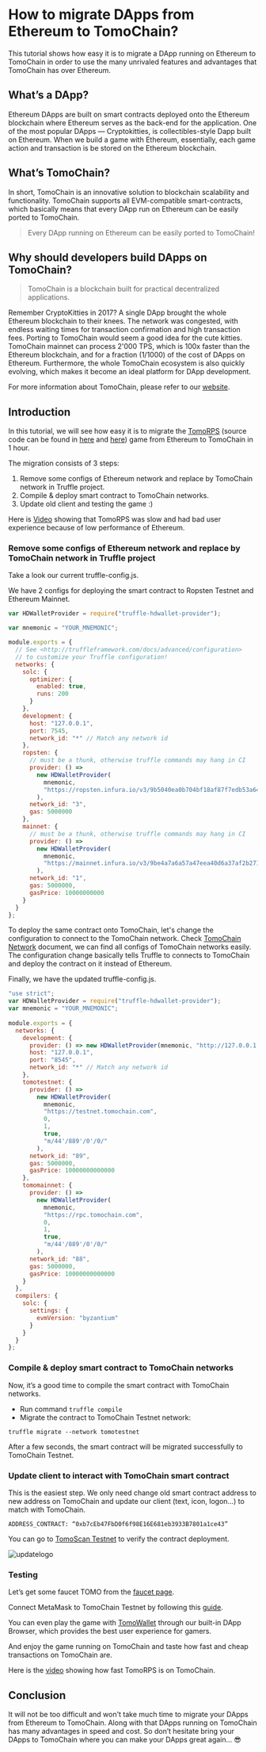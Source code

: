 # How to migrate DApps from Ethereum to TomoChain?

This tutorial shows how easy it is to migrate a DApp running on Ethereum to TomoChain in order to use the many unrivaled features and advantages that TomoChain has over Ethereum.


## What’s a DApp?

Ethereum DApps are built on smart contracts deployed onto the Ethereum blockchain where Ethereum serves as the back-end for the application. One of the most popular DApps — Cryptokitties, is collectibles-style Dapp built on Ethereum. When we build a game with Ethereum, essentially, each game action and transaction is be stored on the Ethereum blockchain.


## What’s TomoChain?
In short, TomoChain is an innovative solution to blockchain scalability and functionality. TomoChain supports all EVM-compatible smart-contracts, which basically means that every DApp run on Ethereum can be easily ported to TomoChain.

> Every DApp running on Ethereum can be easily ported to TomoChain!

## Why should developers build DApps on TomoChain?

> TomoChain is a blockchain built for practical decentralized applications.

Remember CryptoKitties in 2017? A single DApp brought the whole Ethereum blockchain to their knees. 
The network was congested, with endless waiting times for transaction confirmation and high transaction fees. 
Porting to TomoChain would seem a good idea for the cute kitties.
TomoChain mainnet can process 2'000 TPS, which is 100x faster than the Ethereum blockchain, and for a fraction (1/1000) of the cost of DApps on Ethereum. 
Furthermore, the whole TomoChain ecosystem is also quickly evolving, which makes it become an ideal platform for DApp development. 

For more information about TomoChain, please refer to our [website](tomochain.com).

## Introduction

In this tutorial, we will see how easy it is to migrate the [TomoRPS](https://tomorps.online/) (source code can be found in [here](https://github.com/frogdevvn/tomorps-smartcontract) and [here](https://github.com/frogdevvn/tomorps-backend)) game from Ethereum to TomoChain in 1 hour.

The migration consists of 3 steps:

1. Remove some configs of Ethereum network and replace by TomoChain network in Truffle project.
2. Compile & deploy smart contract to TomoChain networks.
3. Update old client and testing the game :)

Here is [Video](https://vimeo.com/348170191) showing that TomoRPS was slow and had bad user experience because of low performance of Ethereum.

### Remove some configs of Ethereum network and replace by TomoChain network in Truffle project

Take a look our current truffle-config.js. 

We have 2 configs for deploying the smart contract to Ropsten Testnet and Ethereum Mainnet.

```javascript
var HDWalletProvider = require("truffle-hdwallet-provider");

var mnemonic = "YOUR_MNEMONIC";

module.exports = {
  // See <http://truffleframework.com/docs/advanced/configuration>
  // to customize your Truffle configuration!
  networks: {
    solc: {
      optimizer: {
        enabled: true,
        runs: 200
      }
    },
    development: {
      host: "127.0.0.1",
      port: 7545,
      network_id: "*" // Match any network id
    },
    ropsten: {
      // must be a thunk, otherwise truffle commands may hang in CI
      provider: () =>
        new HDWalletProvider(
          mnemonic,
          "https://ropsten.infura.io/v3/9b5040ea0b704bf18af87f7edb53a644"
        ),
      network_id: "3",
      gas: 5000000
    },
    mainnet: {
      // must be a thunk, otherwise truffle commands may hang in CI
      provider: () =>
        new HDWalletProvider(
          mnemonic,
          "https://mainnet.infura.io/v3/9be4a7a6a57a47eea40d6a37af2b2712"
        ),
      network_id: "1",
      gas: 5000000,
      gasPrice: 10000000000
    }
  }
};
```

To deploy the same contract onto TomoChain, let's change the configuration to connect to the TomoChain network. 
Check [TomoChain Network](https://docs.tomochain.com/general/networks/) document, we can find all configs of TomoChain networks easily.
The configuration change basically tells Truffle to connects to TomoChain and deploy the contract on it instead of Ethereum.

Finally, we have the updated truffle-config.js.

```javascript
"use strict";
var HDWalletProvider = require("truffle-hdwallet-provider");
var mnemonic = "YOUR_MNEMONIC";
  
module.exports = {
  networks: {
    development: {
      provider: () => new HDWalletProvider(mnemonic, "http://127.0.0.1:8545"),
      host: "127.0.0.1",
      port: "8545",
      network_id: "*" // Match any network id
    },
    tomotestnet: {
      provider: () =>
        new HDWalletProvider(
          mnemonic,
          "https://testnet.tomochain.com",
          0,
          1,
          true,
          "m/44'/889'/0'/0/"
        ),
      network_id: "89",
      gas: 5000000,
      gasPrice: 10000000000000
    },
    tomomainnet: {
      provider: () =>
        new HDWalletProvider(
          mnemonic,
          "https://rpc.tomochain.com",
          0,
          1,
          true,
          "m/44'/889'/0'/0/"
        ),
      network_id: "88",
      gas: 5000000,
      gasPrice: 10000000000000
    }
  },
  compilers: {
    solc: {
      settings: {
        evmVersion: "byzantium"
      }
    }
  }
};
```

### Compile & deploy smart contract to TomoChain networks

Now, it’s a good time to compile the smart contract with TomoChain networks.

* Run command `truffle compile`
* Migrate the contract to TomoChain Testnet network:

```truffle migrate --network tomotestnet```

After a few seconds, the smart contract will be migrated successfully to TomoChain Testnet.


### Update client to interact with TomoChain smart contract

This is the easiest step. 
We only need change old smart contract address to new address on TomoChain and update our client (text, icon, logon…) to match with TomoChain.

```ADDRESS_CONTRACT: “0xb7cEb47FbD0f6f98E16E681eb3933B7801a1ce43”```

You can go to [TomoScan Testnet](https://scan.testnet.tomochain.com) to verify the contract deployment.

![updatelogo](/assets/updatetomologo.png)

### Testing

Let’s get some faucet TOMO from the [faucet page](https://faucet.testnet.tomochain.com). 

Connect MetaMask to TomoChain Testnet by following this [guide](/get-started/wallet).

You can even play the game with [TomoWallet](https://docs.tomochain.com/products/tomowallet/features/) through our built-in DApp Browser, which provides the best user experience for gamers. 
 
And enjoy the game running on TomoChain and taste how fast and cheap transactions on TomoChain are.

Here is the [video](https://vimeo.com/348143592) showing how fast TomoRPS is on TomoChain. 

## Conclusion
It will not be too difficult and won't take much time to migrate your DApps from Ethereum to TomoChain. 
Along with that DApps running on TomoChain has many advantages in speed and cost. 
So don’t hesitate bring your DApps to TomoChain where you can make your DApps great again… 😎


